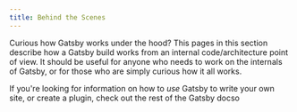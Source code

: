 ```yaml
---
title: Behind the Scenes
---
```


Curious how Gatsby works under the hood? This pages in this section describe how a Gatsby build works from an internal code/architecture point of view. It should be useful for anyone who needs to work on the internals of Gatsby, or for those who are simply curious how it all works.

If you're looking for information on how to *use* Gatsby to write your own site, or create a plugin, check out the rest of the Gatsby docso
